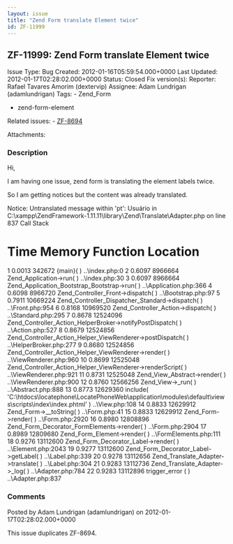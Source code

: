 ```yaml
---
layout: issue
title: "Zend Form translate Element twice"
id: ZF-11999
---
```


ZF-11999: Zend Form translate Element twice
-------------------------------------------

 Issue Type: Bug Created: 2012-01-16T05:59:54.000+0000 Last Updated: 2012-01-17T02:28:02.000+0000 Status: Closed Fix version(s): 
 Reporter:  Rafael Tavares Amorim (dextervip)  Assignee:  Adam Lundrigan (adamlundrigan)  Tags: - Zend\_Form
- zend-form-element
 
 Related issues: - [ZF-8694](/issues/browse/ZF-8694)
 
 Attachments: 
### Description

Hi,

I am having one issue, zend form is translating the element labels twice.

So I am getting notices but the content was already translated.

Notice: Untranslated message within 'pt': Usuário in C:\\xampp\\ZendFramework-1.11.11\\library\\Zend\\Translate\\Adapter.php on line 837 Call Stack

Time Memory Function Location
=============================

1 0.0013 342672 {main}( ) ..\\index.php:0 2 0.6097 8966664 Zend\_Application->run( ) ..\\index.php:30 3 0.6097 8966664 Zend\_Application\_Bootstrap\_Bootstrap->run( ) ..\\Application.php:366 4 0.6098 8966720 Zend\_Controller\_Front->dispatch( ) ..\\Bootstrap.php:97 5 0.7911 10669224 Zend\_Controller\_Dispatcher\_Standard->dispatch( ) ..\\Front.php:954 6 0.8168 10969520 Zend\_Controller\_Action->dispatch( ) ..\\Standard.php:295 7 0.8678 12524096 Zend\_Controller\_Action\_HelperBroker->notifyPostDispatch( ) ..\\Action.php:527 8 0.8679 12524856 Zend\_Controller\_Action\_Helper\_ViewRenderer->postDispatch( ) ..\\HelperBroker.php:277 9 0.8680 12524856 Zend\_Controller\_Action\_Helper\_ViewRenderer->render( ) ..\\ViewRenderer.php:960 10 0.8699 12525048 Zend\_Controller\_Action\_Helper\_ViewRenderer->renderScript( ) ..\\ViewRenderer.php:921 11 0.8731 12525048 Zend\_View\_Abstract->render( ) ..\\ViewRenderer.php:900 12 0.8760 12566256 Zend\_View->\_run( ) ..\\Abstract.php:888 13 0.8773 12629360 include( 'C:\\htdocs\\locatephone\\LocatePhoneWeb\\application\\modules\\default\\views\\scripts\\index\\index.phtml' ) ..\\View.php:108 14 0.8833 12629912 Zend\_Form->\_\_toString( ) ..\\Form.php:41 15 0.8833 12629912 Zend\_Form->render( ) ..\\Form.php:2920 16 0.8980 12808896 Zend\_Form\_Decorator\_FormElements->render( ) ..\\Form.php:2904 17 0.8989 12809680 Zend\_Form\_Element->render( ) ..\\FormElements.php:111 18 0.9276 13112600 Zend\_Form\_Decorator\_Label->render( ) ..\\Element.php:2043 19 0.9277 13112600 Zend\_Form\_Decorator\_Label->getLabel( ) ..\\Label.php:339 20 0.9278 13112656 Zend\_Translate\_Adapter->translate( ) ..\\Label.php:304 21 0.9283 13112736 Zend\_Translate\_Adapter->\_log( ) ..\\Adapter.php:784 22 0.9283 13112896 trigger\_error ( ) ..\\Adapter.php:837

 

 

### Comments

Posted by Adam Lundrigan (adamlundrigan) on 2012-01-17T02:28:02.000+0000

This issue duplicates ZF-8694.

 

 
